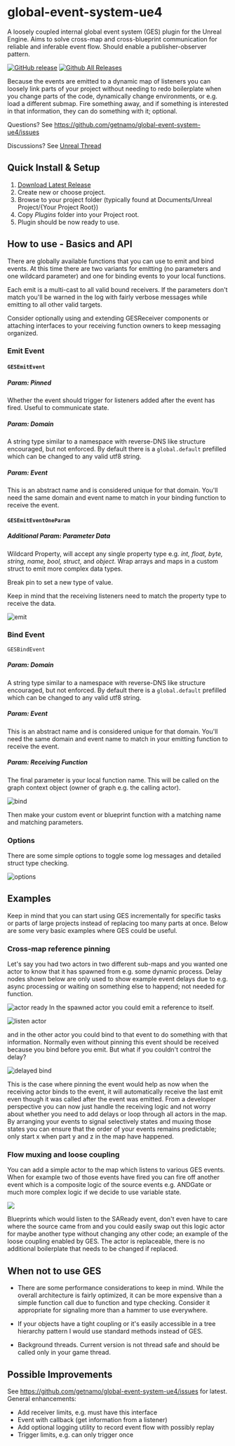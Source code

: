 # global-event-system-ue4
A loosely coupled internal global event system (GES) plugin for the Unreal Engine. Aims to solve cross-map and cross-blueprint communication for reliable and inferable event flow. Should enable a publisher-observer pattern.

[![GitHub release](https://img.shields.io/github/release/getnamo/global-event-system-ue4.svg)](https://github.com/getnamo/global-event-system-ue4/releases)
[![Github All Releases](https://img.shields.io/github/downloads/getnamo/global-event-system-ue4/total.svg)](https://github.com/getnamo/global-event-system-ue4/releases)

Because the events are emitted to a dynamic map of listeners you can loosely link parts of your project without needing to redo boilerplate when you change parts of the code, dynamically change environments, or e.g. load a different submap. Fire something away, and if something is interested in that information, they can do something with it; optional.

Questions? See https://github.com/getnamo/global-event-system-ue4/issues

Discussions? See [Unreal Thread](https://forums.unrealengine.com/development-discussion/engine-source-github/1691290-plugin-global-event-system)

## Quick Install & Setup ##
 1. [Download Latest Release](https://github.com/getnamo/global-event-system-ue4/releases)
 2. Create new or choose project.
 3. Browse to your project folder (typically found at Documents/Unreal Project/{Your Project Root})
 4. Copy *Plugins* folder into your Project root.
 5. Plugin should be now ready to use.

## How to use - Basics and API

There are globally available functions that you can use to emit and bind events. At this time there are two variants for emitting (no parameters and one wildcard parameter) and one for binding events to your local functions. 

Each emit is a multi-cast to all valid bound receivers. If the parameters don't match you'll be warned in the log with fairly verbose messages while emitting to all other valid targets. 

Consider optionally using and extending GESReceiver components or attaching interfaces to your receiving function owners to keep messaging organized.

### Emit Event

#### ```GESEmitEvent```

##### Param: Pinned
Whether the event should trigger for listeners added after the event has fired. Useful to communicate state.

##### Param: Domain
A string type similar to a namespace with reverse-DNS like structure encouraged, but not enforced. By default there is a ```global.default``` prefilled which can be changed to any valid utf8 string.

##### Param: Event
This is an abstract name and is considered unique for that domain. You'll need the same domain and event name to match in your binding function to receive the event.

#### ```GESEmitEventOneParam```

##### Additional Param: Parameter Data
Wildcard Property, will accept any single property type e.g. *int, float, byte, string, name, bool, struct,* and *object*. Wrap arrays and maps in a custom struct to emit more complex data types. 

Break pin to set a new type of value. 

Keep in mind that the receiving listeners need to match the property type to receive the data.

![emit](https://i.imgur.com/8nXb5ya.png)

### Bind Event

```GESBindEvent```
##### Param: Domain
A string type similar to a namespace with reverse-DNS like structure encouraged, but not enforced. By default there is a ```global.default``` prefilled which can be changed to any valid utf8 string.

##### Param: Event
This is an abstract name and is considered unique for that domain. You'll need the same domain and event name to match in your emitting function to receive the event.

##### Param: Receiving Function
The final parameter is your local function name. This will be called on the graph context object (owner of graph e.g. the calling actor).

![bind](https://i.imgur.com/WzHhEeG.png)

Then make your custom event or blueprint function with a matching name and matching parameters.

### Options

There are some simple options to toggle some log messages and detailed struct type checking.

![options](https://i.imgur.com/22tC4lI.png)

## Examples

Keep in mind that you can start using GES incrementally for specific tasks or parts of large projects instead of replacing too many parts at once. Below are some very basic examples where GES could be useful.

### Cross-map reference pinning
Let's say you had two actors in two different sub-maps and you wanted one actor to know that it has spawned from e.g. some dynamic process. Delay nodes shown below are only used to show example event delays due to e.g. async processing or waiting on something else to happend; not needed for function.

![actor ready](https://i.imgur.com/BLUFoFs.png)
In the spawned actor you could emit a reference to itself.

![listen actor](https://i.imgur.com/IP0XTtC.png)

and in the other actor you could bind to that event to do something with that information. Normally even without pinning this event should be received because you bind before you emit. But what if you couldn't control the delay?

![delayed bind](https://i.imgur.com/UfQYsJa.png)

This is the case where pinning the event would help as now when the receiving actor binds to the event, it will automatically receive the last emit even though it was called after the event was emitted. From a developer perspective you can now just handle the receiving logic and not worry about whether you need to add delays or loop through all actors in the map. By arranging your events to signal selectively states and muxing those states you can ensure that the order of your events remains predictable; only start x when part y and z in the map have happened.

### Flow muxing and loose coupling

You can add a simple actor to the map which listens to various GES events. When for example two of those events have fired you can fire off another event which is a composite logic of the source events e.g. ANDGate or much more complex logic if we decide to use variable state.

![](https://i.imgur.com/ickckJe.png)

Blueprints which would listen to the SAReady event, don't even have to care where the source came from and you could easily swap out this logic actor for maybe another type without changing any other code; an example of the loose coupling enabled by GES. The actor is replaceable, there is no additional boilerplate that needs to be changed if replaced.

## When not to use GES
- There are some performance considerations to keep in mind. While the overall architecture is fairly optimized, it can be more expensive than a simple function call due to function and type checking. Consider it appropriate for signaling more than a hammer to use everywhere.

- If your objects have a tight coupling or it's easily accessible in a tree hierarchy pattern I would use standard methods instead of GES.

- Background threads. Current version is not thread safe and should be called only in your game thread.

## Possible Improvements
See https://github.com/getnamo/global-event-system-ue4/issues for latest.
General enhancements:
- Add receiver limits, e.g. must have this interface
- Event with callback (get information from a listener)
- Add optional logging utility to record event flow with possibly replay
- Trigger limits, e.g. can only trigger once
